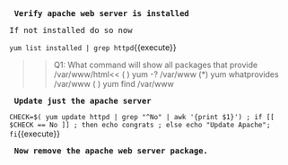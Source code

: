 **<pre> Verify apache web server is installed </pre>**
<pre>If not installed do so now</pre>

`yum list installed | grep httpd`{{execute}}


>>Q1: What command will show all packages that provide /var/www/html<<
( ) yum -? /var/www
(*) yum whatprovides /var/www
( ) yum find /var/www

**<pre> Update just the apache server</pre>**

`CHECK=$( yum update httpd | grep "^No" | awk '{print $1}') ; if [[ $CHECK == No ]] ; then echo congrats ; else echo "Update Apache"; fi`{{execute}}

**<pre> Now remove the apache web server package. </pre>**



